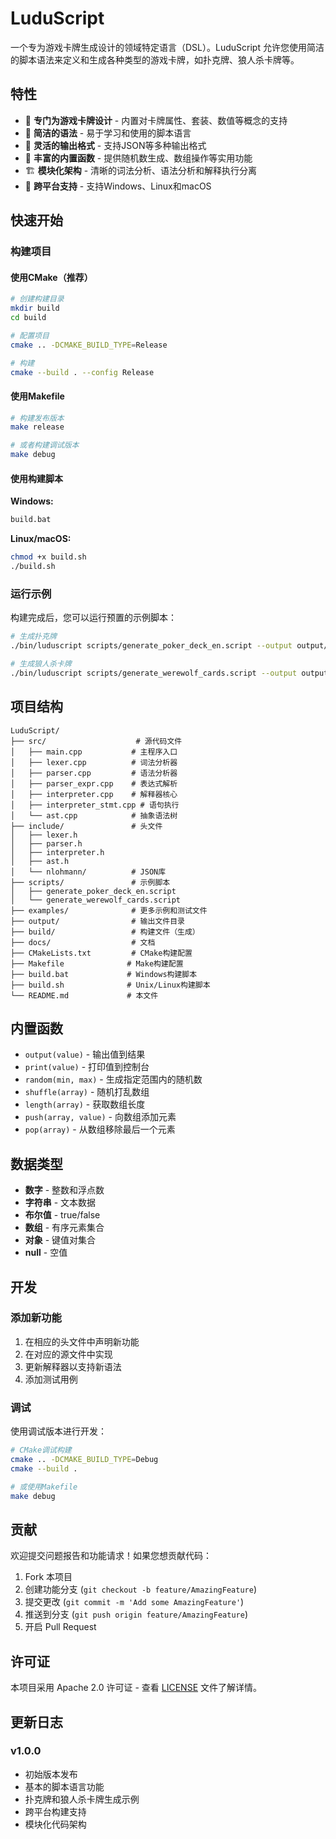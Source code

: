 # LuduScript

一个专为游戏卡牌生成设计的领域特定语言（DSL）。LuduScript 允许您使用简洁的脚本语法来定义和生成各种类型的游戏卡牌，如扑克牌、狼人杀卡牌等。

## 特性

- 🎯 **专门为游戏卡牌设计** - 内置对卡牌属性、套装、数值等概念的支持
- 📝 **简洁的语法** - 易于学习和使用的脚本语言
- 🔄 **灵活的输出格式** - 支持JSON等多种输出格式
- 🎲 **丰富的内置函数** - 提供随机数生成、数组操作等实用功能
- 🏗️ **模块化架构** - 清晰的词法分析、语法分析和解释执行分离
- 🔧 **跨平台支持** - 支持Windows、Linux和macOS

## 快速开始

### 构建项目

#### 使用CMake（推荐）

```bash
# 创建构建目录
mkdir build
cd build

# 配置项目
cmake .. -DCMAKE_BUILD_TYPE=Release

# 构建
cmake --build . --config Release
```

#### 使用Makefile

```bash
# 构建发布版本
make release

# 或者构建调试版本
make debug
```

#### 使用构建脚本

**Windows:**

```cmd
build.bat
```

**Linux/macOS:**

```bash
chmod +x build.sh
./build.sh
```

### 运行示例

构建完成后，您可以运行预置的示例脚本：

```bash
# 生成扑克牌
./bin/luduscript scripts/generate_poker_deck_en.script --output output/poker_cards.json

# 生成狼人杀卡牌
./bin/luduscript scripts/generate_werewolf_cards.script --output output/werewolf_cards.json
```

## 项目结构

```text
LuduScript/
├── src/                    # 源代码文件
│   ├── main.cpp           # 主程序入口
│   ├── lexer.cpp          # 词法分析器
│   ├── parser.cpp         # 语法分析器
│   ├── parser_expr.cpp    # 表达式解析
│   ├── interpreter.cpp    # 解释器核心
│   ├── interpreter_stmt.cpp # 语句执行
│   └── ast.cpp            # 抽象语法树
├── include/               # 头文件
│   ├── lexer.h
│   ├── parser.h
│   ├── interpreter.h
│   ├── ast.h
│   └── nlohmann/          # JSON库
├── scripts/               # 示例脚本
│   ├── generate_poker_deck_en.script
│   └── generate_werewolf_cards.script
├── examples/              # 更多示例和测试文件
├── output/                # 输出文件目录
├── build/                 # 构建文件（生成）
├── docs/                  # 文档
├── CMakeLists.txt         # CMake构建配置
├── Makefile              # Make构建配置
├── build.bat             # Windows构建脚本
├── build.sh              # Unix/Linux构建脚本
└── README.md             # 本文件
```

## 内置函数

- `output(value)` - 输出值到结果
- `print(value)` - 打印值到控制台
- `random(min, max)` - 生成指定范围内的随机数
- `shuffle(array)` - 随机打乱数组
- `length(array)` - 获取数组长度
- `push(array, value)` - 向数组添加元素
- `pop(array)` - 从数组移除最后一个元素

## 数据类型

- **数字** - 整数和浮点数
- **字符串** - 文本数据
- **布尔值** - true/false
- **数组** - 有序元素集合
- **对象** - 键值对集合
- **null** - 空值

## 开发

### 添加新功能

1. 在相应的头文件中声明新功能
2. 在对应的源文件中实现
3. 更新解释器以支持新语法
4. 添加测试用例

### 调试

使用调试版本进行开发：

```bash
# CMake调试构建
cmake .. -DCMAKE_BUILD_TYPE=Debug
cmake --build .

# 或使用Makefile
make debug
```

## 贡献

欢迎提交问题报告和功能请求！如果您想贡献代码：

1. Fork 本项目
2. 创建功能分支 (`git checkout -b feature/AmazingFeature`)
3. 提交更改 (`git commit -m 'Add some AmazingFeature'`)
4. 推送到分支 (`git push origin feature/AmazingFeature`)
5. 开启 Pull Request

## 许可证

本项目采用 Apache 2.0 许可证 - 查看 [LICENSE](LICENSE) 文件了解详情。

## 更新日志

### v1.0.0

- 初始版本发布
- 基本的脚本语言功能
- 扑克牌和狼人杀卡牌生成示例
- 跨平台构建支持
- 模块化代码架构
